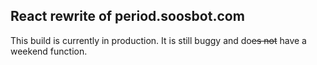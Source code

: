 ## React rewrite of period.soosbot.com

This build is currently in production. It is still buggy and do~~es not~~ have a weekend function. 
